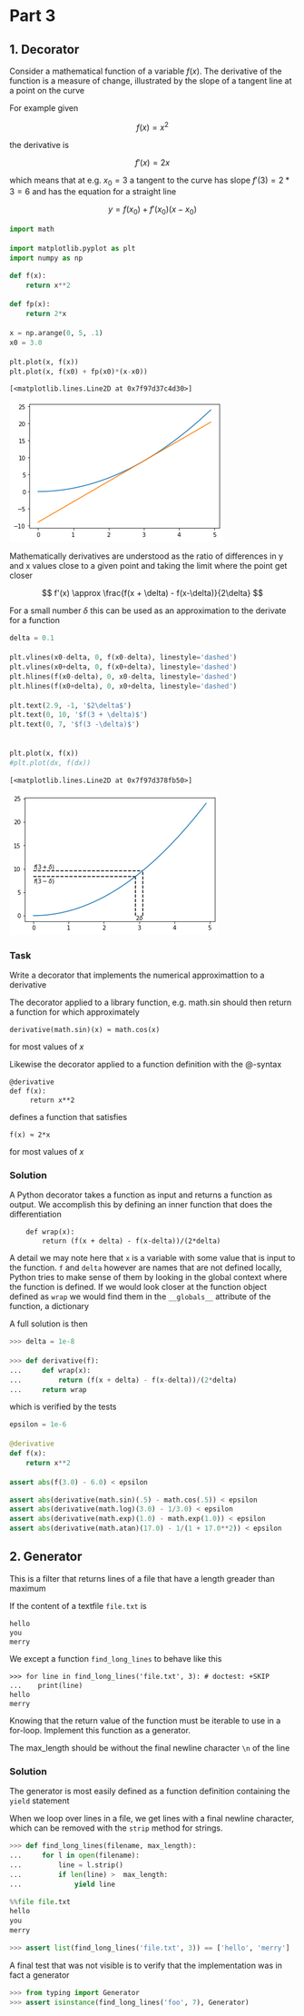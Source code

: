 # Part 3

## 1. Decorator
Consider a mathematical function of a variable $f(x)$. The derivative of the function is a measure of change, illustrated by the slope of a tangent line at a point on the curve

For example given

$$ f(x) = x^2 $$

the derivative is

$$ f'(x) = 2x $$

which means that at e.g. $x_0=3$ a tangent to the curve has slope $f'(3) = 2*3=6$ and has the equation for a straight line

$$ y = f(x_0) + f'(x_0)(x-x_0)$$


```python
import math

import matplotlib.pyplot as plt
import numpy as np
```


```python
def f(x):
    return x**2

def fp(x):
    return 2*x

x = np.arange(0, 5, .1)
x0 = 3.0

plt.plot(x, f(x))
plt.plot(x, f(x0) + fp(x0)*(x-x0))
```




    [<matplotlib.lines.Line2D at 0x7f97d37c4d30>]




![png](output_2_1.png)


Mathematically derivatives are understood as the ratio of differences in y and x values close to a given point and taking the limit where the point get closer

$$ f'(x) \approx \frac{f(x + \delta) - f(x-\delta)}{2\delta} $$

For a small number $\delta$ this can be used as an approximation to the derivate for a function


```python
delta = 0.1

plt.vlines(x0-delta, 0, f(x0-delta), linestyle='dashed')
plt.vlines(x0+delta, 0, f(x0+delta), linestyle='dashed')
plt.hlines(f(x0-delta), 0, x0-delta, linestyle='dashed')
plt.hlines(f(x0+delta), 0, x0+delta, linestyle='dashed')

plt.text(2.9, -1, '$2\delta$')
plt.text(0, 10, '$f(3 + \delta)$')
plt.text(0, 7, '$f(3 -\delta)$')


plt.plot(x, f(x))
#plt.plot(dx, f(dx))
```




    [<matplotlib.lines.Line2D at 0x7f97d378fb50>]




![png](output_4_1.png)


### Task

Write a decorator that implements the numerical approximattion to a derivative

The decorator applied to a library function, e.g. math.sin should then return a function for which approximately

    derivative(math.sin)(x) ≈ math.cos(x)

for most values of $x$

Likewise the decorator applied to a function definition with the @-syntax

~~~
@derivative
def f(x):
     return x**2
~~~

defines a function that satisfies

    f(x) ≈ 2*x
    
for most values of $x$

### Solution

A Python decorator takes a function as input and returns a function as output.
We accomplish this by defining an inner function that does the differentiation
~~~
    def wrap(x):
        return (f(x + delta) - f(x-delta))/(2*delta)
~~~
A detail we may note here that `x` is a variable with some value that is input to
the function. `f` and `delta` however are names that are not defined locally,
Python tries to make sense of them by looking in the global context where the
function is defined. If we would look closer at the function object defined as
`wrap` we would find them in the `__globals__` attribute of the function, a
dictionary

A full solution is then

```python
>>> delta = 1e-8

>>> def derivative(f):
...     def wrap(x):
...         return (f(x + delta) - f(x-delta))/(2*delta)
...     return wrap

```

which is verified by the tests

```python
epsilon = 1e-6

@derivative
def f(x):
    return x**2

assert abs(f(3.0) - 6.0) < epsilon
```


```python
assert abs(derivative(math.sin)(.5) - math.cos(.5)) < epsilon
assert abs(derivative(math.log)(3.0) - 1/3.0) < epsilon
assert abs(derivative(math.exp)(1.0) - math.exp(1.0)) < epsilon
assert abs(derivative(math.atan)(17.0) - 1/(1 + 17.0**2)) < epsilon
```

## 2. Generator


This is a filter that returns lines of a file that have a length greader than maximum

If the content of a textfile `file.txt` is

~~~
hello 
you
merry
~~~

We except a function `find_long_lines` to behave like this

~~~
>>> for line in find_long_lines('file.txt', 3): # doctest: +SKIP
...    print(line)
hello
merry
~~~

Knowing that the return value of the function must be iterable to use in a for-loop. 
Implement this function as a generator.

The max_length should be without the final newline character `\n` of the line 

### Solution

The generator is most easily defined as a function definition containing the
`yield` statement

When we loop over lines in a file, we get lines with a final newline character,
which can be removed with the `strip` method for strings.


```python
>>> def find_long_lines(filename, max_length):
...     for l in open(filename):
...         line = l.strip()
...         if len(line) >  max_length:
...             yield line

```


```python
%%file file.txt
hello
you
merry
```

```python
>>> assert list(find_long_lines('file.txt', 3)) == ['hello', 'merry']

```

A final test that was not visible is to verify that the implementation
was in fact a generator

```python
>>> from typing import Generator
>>> assert isinstance(find_long_lines('foo', 7), Generator)

```
